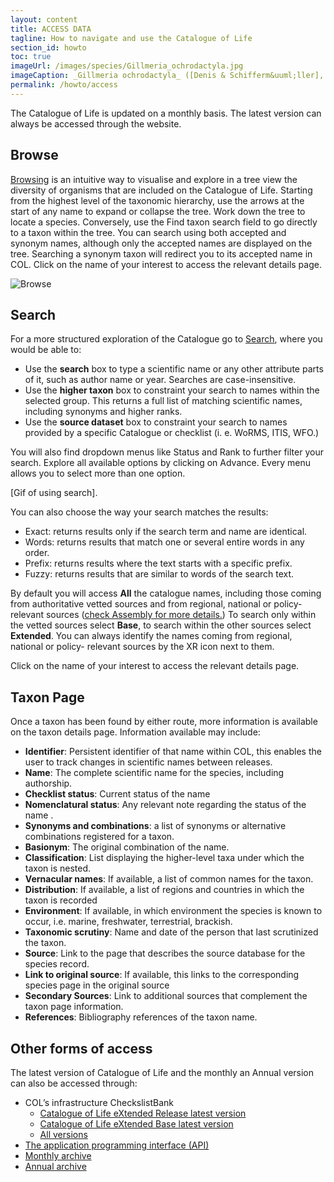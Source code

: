 ```yaml
---
layout: content
title: ACCESS DATA
tagline: How to navigate and use the Catalogue of Life
section_id: howto
toc: true
imageUrl: /images/species/Gillmeria_ochrodactyla.jpg    
imageCaption: _Gillmeria ochrodactyla_ ([Denis & Schifferm&uuml;ller], 1775) - [Photo CC By Donald Hobern](https://www.flickr.com/photos/dhobern/14304880198)
permalink: /howto/access
---
```


The Catalogue of Life is updated on a monthly basis. The latest version can always be accessed through the website.

## Browse 

[Browsing](/)  is an intuitive way to visualise and explore in a tree view the diversity of organisms that are included on the Catalogue of Life. Starting from the highest level of the taxonomic hierarchy, use the arrows at the start of any name to expand or collapse the tree. Work down the tree to locate a species. Conversely, use the Find taxon search field to go directly to a taxon within the tree. You can search using both accepted and synonym names, although only the accepted names are displayed on the tree. Searching a synonym taxon will redirect you to its accepted name in COL.  Click on the name of your interest to access the relevant details page.

<img src="/images/gif/Browse.gif" alt="Browse" loading="lazy">


## Search

For a more structured exploration of the Catalogue go to [Search](/data/search), where you would be able to:

- Use the **search** box to type a scientific name or any other attribute parts of it, such as author name or year. Searches are case-insensitive.
- Use the **higher taxon** box to constraint your search to names within the selected group. This returns a full list of matching scientific names, including synonyms and higher ranks.
- Use the **source dataset** box to constraint your search to names provided by a specific Catalogue or checklist (i. e. WoRMS, ITIS, WFO.)

You will also find dropdown menus like Status and Rank to further filter your search. Explore all available options by clicking on Advance. Every menu allows you to select more than one option.

[Gif of using search]. 

You can also choose the way your search matches the results:

- Exact: returns results only if the search term and name are identical.
- Words: returns results that match one or several entire words in any order.
- Prefix: returns results where the text starts with a specific prefix.
- Fuzzy: returns results that are similar to words of the search text.


By default you will access **All** the catalogue names, including those coming from authoritative vetted sources and from regional, national or policy- relevant sources ([check Assembly for more details.](/building/assembly)) To search only within the vetted sources select **Base**, to search within the other sources select **Extended**. You can always  identify the names coming from regional, national or policy- relevant sources by the XR icon next to them. 

Click on the name of your interest to access the relevant details page.

## Taxon Page

Once a taxon has been found by either route, more information is available on the taxon details page. Information available may include:

- **Identifier**: Persistent identifier of that name within COL, this enables the user to track changes in scientific names between releases.
- **Name**: The complete scientific name for the species, including authorship.
- **Checklist status**: Current status of the name
- **Nomenclatural status**: Any relevant note regarding the status of the name .
- **Synonyms and combinations**: a list of synonyms or alternative combinations registered for a taxon.
- **Basionym**: The original combination of the name.
- **Classification**: List displaying the higher-level taxa under which the taxon is nested.
- **Vernacular names**: If available, a list of common names for the taxon.
- **Distribution**: If available,  a list of regions and countries in which the taxon is recorded
- **Environment**: If available,  in which  environment the species is known to occur, i.e. marine, freshwater, terrestrial, brackish.
- **Taxonomic scrutiny**: Name and date of the person that last scrutinized the taxon.
- **Source**: Link to the page that describes the source database for the species record.
- **Link to original source**: If available,  this links to the corresponding species page in the original source
- **Secondary Sources**: Link to additional sources that complement the taxon page information.
- **References**: Bibliography references of the taxon name.

 
## Other forms of access

The latest version of Catalogue of Life and the monthly an Annual version can also be accessed through:

- COL’s infrastructure CheckslistBank
  - [Catalogue of Life eXtended Release latest version](https://www.checklistbank.org/dataset/3LXR/about)
  - [Catalogue of Life eXtended Base latest version](https://www.checklistbank.org/dataset/3LR/about)
  - [All versions](https://www.checklistbank.org/dataset?limit=50&offset=0&releasedFrom=3&sortBy=created)
- [The application programming interface (API)](/tools/api)
- [Monthly archive](https://download.checklistbank.org/col/monthly/)
- [Annual archive](https://download.checklistbank.org/col/annual/)
